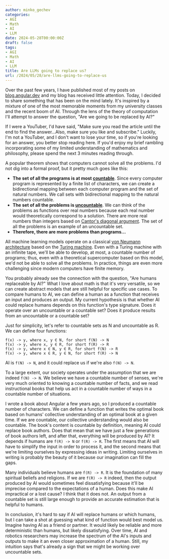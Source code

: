 ```yaml
---
author: minko_gechev
categories:
- AGI
- Math
- AI
- LLM
date: 2024-05-28T00:00:00Z
draft: false
tags:
- AGI
- Math
- AI
- LLM
title: Are LLMs going to replace us?
url: /2024/05/28/are-llms-going-to-replace-us
---
```


Over the past few years, I have published most of my posts on [blog.angular.dev](https://blog.angular.dev) and my blog has received little attention. Today, I decided to share something that has been on the mind lately. It's inspired by a mixture of one of the most memorable moments from my university classes and the recent boom of AI. Through the lens of the theory of computation I'll attempt to answer the question, "Are we going to be replaced by AI?"

If I were a YouTuber, I'd have said, "Make sure you read the article until the end to find the answer...Also, make sure you like and subscribe." Luckily, I'm not a YouTuber, and I don't want to lose your time, so if you're looking for an answer, you better stop reading here. If you'd enjoy my brief rambling incorporating some of my limited understanding of mathematics and philosophy, please spend the next 3 minutes reading through.

A popular theorem shows that computers cannot solve all the problems. I'd not dig into a formal proof, but it pretty much goes like this:

* **The set of all the programs is at most [countable](https://en.wikipedia.org/wiki/Countable_set)**. Since every computer program is represented by a finite list of characters, we can create a bidirectional mapping between each computer program and the set of natural numbers. We call sets with bidirectional mapping to the natural numbers countable.
* **The set of all the problems is [uncountable](https://en.wikipedia.org/wiki/Uncountable_set)**. We can think of the problems as functions over real numbers because each real number would theoretically correspond to a solution. There are more real numbers than integers based on [Cantor's diagonal argument](https://en.wikipedia.org/wiki/Cantor%27s_diagonal_argument). The set of all the problems is an example of an uncountable set.
* **Therefore, there are more problems than programs...**

All machine learning models operate on a classical [von Neumann architecture](https://en.wikipedia.org/wiki/Von_Neumann_architecture) based on the [Turing machine](https://en.wikipedia.org/wiki/Turing_machine). Even with a Turing machine with an infinite tape, we'll be able to develop, at most, a countable number of programs; thus, even with a theoretical supercomputer based on this model, we'd not be able to solve all the problems. In practice, things are even more challenging since modern computers have finite memory.

You probably already see the connection with the question, "Are humans replaceable by AI?" What I love about math is that it's very versatile, so we can create abstract models that are still helpful for specific use cases. To compare humans to AI, we can define a human as a function that receives an input and produces an output. My current hypothesis is that whether AI could replace humans depends on this function's type signature. Does it operate over an uncountable or a countable set? Does it produce results from an uncountable or a countable set?

Just for simplicity, let's refer to countable sets as N and uncountable as R. We can define four functions:

```
f(x) -> y, where x, y ∈ N, for short f(N) -> N
f(x) -> y, where x, y ∈ R, for short f(R) -> R
f(x) -> y, where x ∈ N, y ∈ R, for short f(N) -> R
f(x) -> y, where x ∈ R, y ∈ N, for short f(R) -> N
```

AI is `f(N) -> N`, and it could replace us if we're also `f(N) -> N`.

To a large extent, our society operates under the assumption that we are indeed `f(N) -> N`. We believe we have a countable number of senses, we're very much oriented to knowing a countable number of facts, and we read instructional books that help us act in a countable number of ways in a countable number of situations.

I wrote a book about Angular a few years ago, so I produced a countable number of characters. We can define a function that writes the optimal book based on humans' collective understanding of an optimal book at a given time. If we are countable, our collective understanding would also be countable. The book's content is countable by definition, meaning AI could replace book authors.
Does that mean that we have just a few generations of book authors left, and after that, everything will be produced by AI? It depends if humans are `f(R) -> N` or `f(R) -> R`. The first means that AI will have to simplify the input in order to process it, and the second means that we're limiting ourselves by expressing ideas in writing. Limiting ourselves in writing is probably the beauty of it because our imagination can fill the gaps.

Many individuals believe humans are `f(R) -> R`. It is the foundation of many spiritual beliefs and religions. If we are `f(R) -> R` indeed, then the output produced by AI would sometimes feel dissatisfying because it'll be imprecise compared to the expectations of a human. Does this make AI impractical or a lost cause? I think that it does not. An output from a countable set is still large enough to provide an accurate estimation that is helpful to humans.

In conclusion, it's hard to say if AI will replace humans or which humans, but I can take a shot at guessing what kind of function would best model us. Imagine having AI as a friend or partner. It would likely be reliable and more deterministic than humans, but likely dissatisfying. Over time, AI and robotics researchers may increase the spectrum of the AI's inputs and outputs to make it an even closer approximation of a human. Still, my intuition says that's already a sign that we might be working over uncountable sets.
